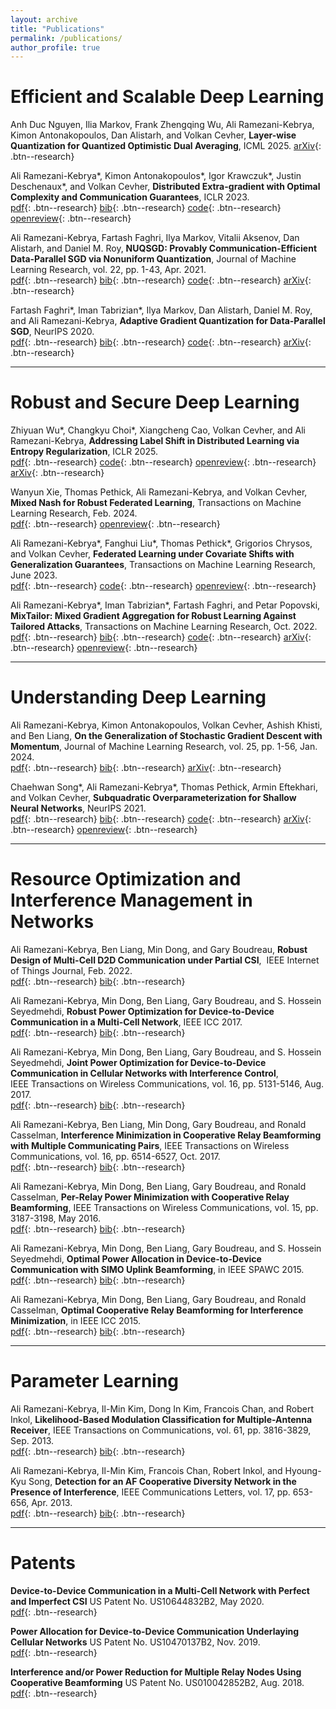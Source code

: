 ```yaml
---
layout: archive
title: "Publications"
permalink: /publications/
author_profile: true
---
```


Efficient and Scalable Deep Learning   
======
Anh Duc Nguyen, Ilia Markov, Frank Zhengqing Wu, Ali Ramezani-Kebrya, Kimon Antonakopoulos, Dan Alistarh, and Volkan Cevher, **Layer-wise Quantization for Quantized Optimistic Dual Averaging**, ICML 2025. 
[arXiv](https://arxiv.org/abs/2505.14371){: .btn--research}

Ali Ramezani-Kebrya\*, Kimon Antonakopoulos\*, Igor Krawczuk\*, Justin Deschenaux\*, and Volkan Cevher, **Distributed Extra-gradient with Optimal Complexity and Communication Guarantees**, ICLR 2023.  
[pdf](https://openreview.net/pdf?id=b3itJyarLM0){: .btn--research} [bib](https://scholar.googleusercontent.com/scholar.bib?q=info:0Rc5SDH6BLEJ:scholar.google.com/&output=citation&scisdr=Cpu_FFPiEKCS49Q_XLg:AJ9-iYsAAAAAZEk5RLiokHqP3Zwtjs3yxY4tW3g&scisig=AJ9-iYsAAAAAZEk5RPim2bqJoOMe3WMWc15niVM&scisf=4&ct=citation&cd=-1&hl=en){: .btn--research} [code](https://github.com/LIONS-EPFL/QGENX){: .btn--research} [openreview](https://openreview.net/forum?id=b3itJyarLM0){: .btn--research} 

Ali Ramezani-Kebrya, Fartash Faghri, Ilya Markov, Vitalii Aksenov, Dan Alistarh, and Daniel M. Roy, **NUQSGD: Provably Communication-Efficient Data-Parallel SGD via Nonuniform Quantization**, Journal of Machine Learning Research, vol. 22, pp. 1-43, Apr. 2021.  
[pdf](https://jmlr.org/papers/volume22/20-255/20-255.pdf){: .btn--research} [bib](https://www.jmlr.org/papers/v22/20-255.bib){: .btn--research} [code](https://github.com/fartashf/nuqsgd){: .btn--research} [arXiv](https://arxiv.org/abs/1908.06077){: .btn--research}  

Fartash Faghri\*, Iman Tabrizian\*, Ilya Markov, Dan Alistarh, Daniel M. Roy, and Ali Ramezani-Kebrya, **Adaptive Gradient Quantization for Data-Parallel SGD**, NeurIPS 2020.  
[pdf](https://papers.nips.cc/paper/2020/file/20b5e1cf8694af7a3c1ba4a87f073021-Paper.pdf){: .btn--research} [bib](https://scholar.googleusercontent.com/scholar.bib?q=info:xpAwoNIuzxUJ:scholar.google.com/&output=citation&scisdr=CgVA45jvEKCS5Djck8o:AAGBfm0AAAAAY6Xai8rnX4Rz-Zrxs7QCv6ocvm8RxOKV&scisig=AAGBfm0AAAAAY6Xaiy39O8cDh_0XnYOezqMyusWtK5Cu&scisf=4&ct=citation&cd=-1&hl=en){: .btn--research} [code](https://github.com/tabrizian/learning-to-quantize){: .btn--research} [arXiv](https://arxiv.org/abs/2010.12460){: .btn--research}

-----

Robust and Secure Deep Learning   
======
Zhiyuan Wu\*, Changkyu Choi\*, Xiangcheng Cao, Volkan Cevher, and Ali Ramezani-Kebrya, **Addressing Label Shift in Distributed Learning via Entropy Regularization**, ICLR 2025.  
[pdf](https://openreview.net/pdf?id=kuYxecnlv2){: .btn--research} [code](https://github.com/zhiyuan-11/VRLS_main/tree/main){: .btn--research} [openreview](https://openreview.net/forum?id=kuYxecnlv2){: .btn--research} [arXiv](https://arxiv.org/abs/2502.02544){: .btn--research}

Wanyun Xie, Thomas Pethick, Ali Ramezani-Kebrya, and Volkan Cevher, **Mixed Nash for Robust Federated Learning**, Transactions on Machine Learning Research, Feb. 2024.  
[pdf](https://openreview.net/pdf?id=mqMzerrVOB){: .btn--research} [openreview](https://openreview.net/forum?id=mqMzerrVOB){: .btn--research} 

Ali Ramezani-Kebrya\*, Fanghui Liu\*, Thomas Pethick\*, Grigorios Chrysos, and Volkan Cevher, **Federated Learning under Covariate Shifts with Generalization Guarantees**, Transactions on Machine Learning Research, June 2023.  
[pdf](https://openreview.net/pdf?id=N7lCDaeNiS){: .btn--research} [code](https://github.com/LIONS-EPFL/Federated_Learning_Covariate_Shift_Code){: .btn--research} [openreview](https://openreview.net/forum?id=N7lCDaeNiS){: .btn--research} 

Ali Ramezani-Kebrya\*, Iman Tabrizian\*, Fartash Faghri, and Petar Popovski, **MixTailor: Mixed Gradient Aggregation for Robust Learning Against Tailored Attacks**, Transactions on Machine Learning Research, Oct. 2022.  
[pdf](https://openreview.net/pdf?id=tqDhrbKJLS){: .btn--research} [bib](https://www.jmlr.org/tmlr/papers/bib/tqDhrbKJLS.bib){: .btn--research} [code](https://github.com/Tabrizian/mix-tailor){: .btn--research} [arXiv](https://arxiv.org/abs/2207.07941){: .btn--research} [openreview](https://openreview.net/forum?id=tqDhrbKJLS){: .btn--research}  

-----

Understanding Deep Learning 
======
Ali Ramezani-Kebrya, Kimon Antonakopoulos, Volkan Cevher, Ashish Khisti, and Ben Liang, **On the Generalization of Stochastic Gradient Descent with Momentum**, Journal of Machine Learning Research, vol. 25, pp. 1-56, Jan. 2024.  
[pdf](https://jmlr.org/papers/v25/22-0068.html){: .btn--research} [bib](https://jmlr.org/papers/v25/22-0068.bib){: .btn--research} [arXiv](https://arxiv.org/abs/1809.04564){: .btn--research} 

Chaehwan Song\*, Ali Ramezani-Kebrya\*, Thomas Pethick, Armin Eftekhari, and Volkan Cevher, **Subquadratic Overparameterization for Shallow Neural Networks**, NeurIPS 2021.  
[pdf](https://proceedings.neurips.cc/paper/2021/file/5d9e4a04afb9f3608ccc76c1ffa7573e-Paper.pdf){: .btn--research} [bib](https://scholar.googleusercontent.com/scholar.bib?q=info:kx3LBH3jDHQJ:scholar.google.com/&output=citation&scisdr=CgVA45jvEKCS5DjU-u4:AAGBfm0AAAAAY6XS4u5LcAezF3eXi9jM_VkuZB9hzmc2&scisig=AAGBfm0AAAAAY6XS4r70vs2W1lznoTFxd4JHdJ9kVKaF&scisf=4&ct=citation&cd=-1&hl=en){: .btn--research} [code](https://github.com/LIONS-EPFL/Subquadratic-Overparameterization){: .btn--research} [arXiv](https://arxiv.org/abs/2111.01875){: .btn--research} [openreview](https://openreview.net/forum?id=NhbFhfM960){: .btn--research} 

-----

Resource Optimization and Interference Management in Networks 
======

Ali Ramezani-Kebrya, Ben Liang, Min Dong, and Gary Boudreau, **Robust Design of Multi-Cell D2D Communication under Partial CSI**,  IEEE Internet of Things Journal, Feb. 2022.  
[pdf](https://www.comm.utoronto.ca/~liang/publications/IoTJ_multi-cellD2D.pdf){: .btn--research} [bib](https://ieeexplore.ieee.org/document/9477297){: .btn--research} 

Ali Ramezani-Kebrya, Min Dong, Ben Liang, Gary Boudreau, and S. Hossein Seyedmehdi, **Robust Power Optimization for Device-to-Device Communication in a Multi-Cell Network**, IEEE ICC 2017.  
[pdf](https://www.comm.utoronto.ca/~liang/publications/ICC2017.pdf){: .btn--research} [bib](https://ieeexplore.ieee.org/abstract/document/7996669){: .btn--research} 

Ali Ramezani-Kebrya, Min Dong, Ben Liang, Gary Boudreau, and S. Hossein Seyedmehdi, **Joint Power Optimization for Device-to-Device Communication in Cellular Networks with Interference Control**, IEEE Transactions on Wireless Communications, vol. 16, pp. 5131-5146, Aug. 2017.  
[pdf](https://www.comm.utoronto.ca/~liang/publications/ToWC_D2D_Interference.pdf){: .btn--research} [bib](https://ieeexplore.ieee.org/document/7933260){: .btn--research} 

Ali Ramezani-Kebrya, Ben Liang, Min Dong, Gary Boudreau, and Ronald Casselman, **Interference Minimization in Cooperative Relay Beamforming with Multiple Communicating Pairs**, IEEE Transactions on Wireless Communications, vol. 16, pp. 6514-6527, Oct. 2017.  
[pdf](https://www.comm.utoronto.ca/~liang/publications/ToWC_InterferenceCoopRelaying.pdf){: .btn--research} [bib](https://ieeexplore.ieee.org/document/7981362){: .btn--research} 

Ali Ramezani-Kebrya, Min Dong, Ben Liang, Gary Boudreau, and Ronald Casselman, **Per-Relay Power Minimization with Cooperative Relay Beamforming**, IEEE Transactions on Wireless Communications, vol. 15, pp. 3187-3198, May 2016.  
[pdf](https://www.comm.utoronto.ca/~liang/publications/ToWC_CoopRelayPower.pdf){: .btn--research} [bib](https://ieeexplore.ieee.org/document/7381690){: .btn--research} 


Ali Ramezani-Kebrya, Min Dong, Ben Liang, Gary Boudreau, and S. Hossein Seyedmehdi, **Optimal Power Allocation in Device-to-Device Communication with SIMO Uplink Beamforming**, in  IEEE SPAWC 2015.  
[pdf](https://ieeexplore.ieee.org/stamp/stamp.jsp?tp=&arnumber=7227073){: .btn--research} [bib](https://ieeexplore.ieee.org/document/7227073){: .btn--research} 


Ali Ramezani-Kebrya, Min Dong, Ben Liang, Gary Boudreau, and Ronald Casselman, **Optimal Cooperative Relay Beamforming for Interference Minimization**, in IEEE ICC 2015.  
[pdf](https://www.comm.utoronto.ca/~liang/publications/ICC2015.pdf){: .btn--research} [bib](https://ieeexplore.ieee.org/document/7248700){: .btn--research} 


-----

Parameter Learning 
======


Ali Ramezani-Kebrya, Il-Min Kim, Dong In Kim, Francois Chan, and Robert Inkol, **Likelihood-Based Modulation Classification for Multiple-Antenna Receiver**, IEEE Transactions on Communications, vol. 61, pp. 3816-3829, Sep. 2013.  
[pdf](https://ieeexplore.ieee.org/abstract/document/6573231){: .btn--research} [bib](https://ieeexplore.ieee.org/document/6573231){: .btn--research} 

Ali Ramezani-Kebrya, Il-Min Kim, Francois Chan, Robert Inkol, and Hyoung-Kyu Song, **Detection for an AF Cooperative Diversity Network in the Presence of Interference**, IEEE Communications Letters, vol. 17, pp. 653-656, Apr. 2013.  
[pdf](https://ieeexplore.ieee.org/abstract/document/6484070){: .btn--research} [bib](https://ieeexplore.ieee.org/document/6484070){: .btn--research} 



-----

Patents 
======


**Device-to-Device Communication in a Multi-Cell Network with Perfect and Imperfect CSI** US Patent No. US10644832B2, May 2020.  
[pdf](https://patents.google.com/patent/US10644832B2/en){: .btn--research} 

**Power Allocation for Device-to-Device Communication Underlaying Cellular Networks** US Patent No. US10470137B2, Nov. 2019.  
[pdf](https://patents.google.com/patent/US10470137B2/en){: .btn--research} 

**Interference and/or Power Reduction for Multiple Relay Nodes Using Cooperative Beamforming** US Patent No. US010042852B2, Aug. 2018.  
[pdf](https://patents.google.com/patent/US10042852B2/en){: .btn--research} 